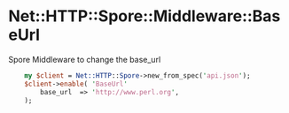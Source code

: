 Net::HTTP::Spore::Middleware::BaseUrl
=====================================

Spore Middleware to change the base_url

```perl
    my $client = Net::HTTP::Spore->new_from_spec('api.json');
    $client->enable( 'BaseUrl'
        base_url  => 'http://www.perl.org',
    );
```